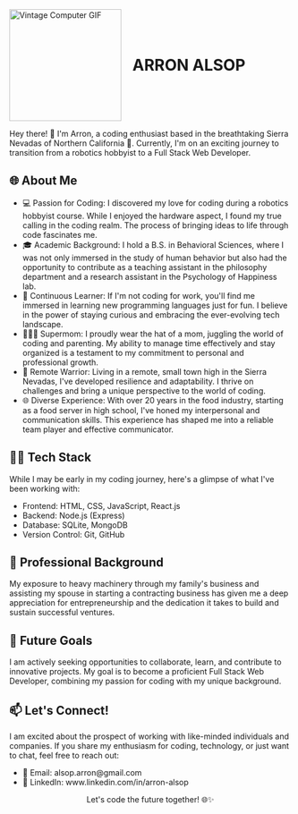 <div style="display: flex; align-items: center;">
  <img src="https://raw.githubusercontent.com/aRonnieAlsop/portfolio/main/vintage_computer.gif" alt="Vintage Computer GIF" style="width: 200px; height: auto; margin-right: 20px;">
  <h1 style="margin: 0;">ARRON ALSOP</h1>
</div>

<p>Hey there! 👋 I'm Arron, a coding enthusiast based in the breathtaking Sierra Nevadas of Northern California 🗻. Currently, I'm on an exciting journey to transition from a robotics hobbyist to a Full Stack Web Developer.</p>
<h2>🌐 About Me</h2>
<ul>
  <li>💻 Passion for Coding: I discovered my love for coding during a robotics hobbyist course. While I enjoyed the hardware aspect, I found my true calling in the coding realm. The process of bringing ideas to life through code fascinates me.</li>
  <li>🎓 Academic Background: I hold a B.S. in Behavioral Sciences, where I was not only immersed in the study of human behavior but also had the opportunity to contribute as a teaching assistant in the philosophy department and a research assistant in the Psychology of Happiness lab.</li>
  <li>🌱 Continuous Learner: If I'm not coding for work, you'll find me immersed in learning new programming languages just for fun. I believe in the power of staying curious and embracing the ever-evolving tech landscape.</li>
  <li>👩‍👧‍👦 Supermom: I proudly wear the hat of a mom, juggling the world of coding and parenting. My ability to manage time effectively and stay organized is a testament to my commitment to personal and professional growth.</li>
  <li>🏡 Remote Warrior: Living in a remote, small town high in the Sierra Nevadas, I've developed resilience and adaptability. I thrive on challenges and bring a unique perspective to the world of coding.</li>
  <li>🌐 Diverse Experience: With over 20 years in the food industry, starting as a food server in high school, I've honed my interpersonal and communication skills. This experience has shaped me into a reliable team player and effective communicator.</li>
</ul>
<h2>👩‍💻 Tech Stack</h2>
<p>While I may be early in my coding journey, here's a glimpse of what I've been working with:</p>
<ul>
  <li>Frontend: HTML, CSS, JavaScript, React.js</li>
  <li>Backend: Node.js (Express)</li>
  <li>Database: SQLite, MongoDB</li>
  <li>Version Control: Git, GitHub</li>
</ul>
<h2>💼 Professional Background</h2>
<p>My exposure to heavy machinery through my family's business and assisting my spouse in starting a contracting business has given me a deep appreciation for entrepreneurship and the dedication it takes to build and sustain successful ventures.</p>
<h2>🚀 Future Goals</h2>
<p>I am actively seeking opportunities to collaborate, learn, and contribute to innovative projects. My goal is to become a proficient Full Stack Web Developer, combining my passion for coding with my unique background.</p>
<h2>📫 Let's Connect!</h2>
<p>I am excited about the prospect of working with like-minded individuals and companies. If you share my enthusiasm for coding, technology, or just want to chat, feel free to reach out:</p>
<ul>
  <li>📧 Email: alsop.arron@gmail.com</li>
  <li>🔗 LinkedIn: www.linkedin.com/in/arron-alsop</li>
</ul>
<p align="center">Let's code the future together! 🌐✨</p>
<!--
**aRonnieAlsop/aRonnieAlsop** is a ✨ _special_ ✨ repository because its `README.md` (this file) appears on your GitHub profile.

Here are some ideas to get you started:

- 🔭 I’m currently working on ...Bloomtech Full Stack Web Development Program.
- 🌱 I’m currently learning ....React.
- 👯 I’m looking to collaborate on ...anything really.
- 🤔 I’m looking for help with ...advanced React.
- 💬 Ask me about ...waiting tables.
- 📫 How to reach me: ...linkedIn 
- 😄 Pronouns: ...
- ⚡ Fun fact: ...I live in a remote, rural town.
-->
